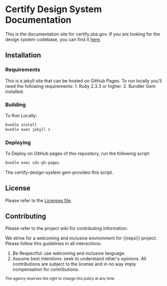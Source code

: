 # Certify Design System Documentation

This is the documentation site for certify.sba.gov. If you are looking for the design system codebase, you can find it [here]("https://github.com/USSBA/certify_design_system_gem").

## Installation

### Requirements

This is a jekyll site that can be hosted on GitHub Pages. 
To run locally you'll need the following requirements:
    1. Ruby 2.3.3 or higher.
    2. Bundler Gem installed. 

### Building

To Run Locally:

```bash
bundle install
bundle exec jekyll s
```

### Deploying
To Deploy on GitHub pages of this repository, run the following script:

```bash
bundle exec cds-gh-pages
```

The certify-design-system gem provides this script. 

## License
Please refer to the [Licenses file](LICENSES.md). 

## Contributing 

Please refer to the project wiki for contributing information.

We strive for a welcoming and inclusive environment for {{repo}} project.
Please follow this guidelines in all interactions:
1. Be Respectful: use welcoming and inclusive language.
2. Assume best intentions: seek to understand other's opinions.
All contributions are subject to the license and in no way imply compensation for contributions.

<sub>The agency reserves the right to change this policy at any time.</sub>

